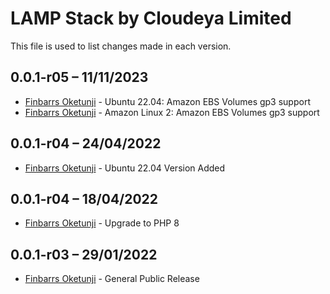 LAMP Stack by Cloudeya Limited
==============================

This file is used to list changes made in each version.

0.0.1-r05 – 11/11/2023
-----
- [Finbarrs Oketunji](https://finbarrs.eu) - Ubuntu 22.04: Amazon EBS Volumes gp3 support
- [Finbarrs Oketunji](https://finbarrs.eu) - Amazon Linux 2: Amazon EBS Volumes gp3 support

0.0.1-r04 – 24/04/2022
-----
- [Finbarrs Oketunji](https://finbarrs.eu) - Ubuntu 22.04 Version Added

0.0.1-r04 – 18/04/2022
-----
- [Finbarrs Oketunji](https://finbarrs.eu) - Upgrade to PHP 8

0.0.1-r03 – 29/01/2022
-----
- [Finbarrs Oketunji](https://finbarrs.eu) - General Public Release